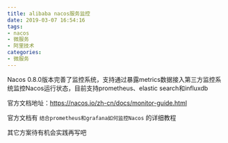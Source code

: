 ```yaml
---
title: alibaba nacos服务监控
date: 2019-03-07 16:54:16
tags: 
- nacos
- 微服务
- 阿里技术
categories:
- 微服务
---
```


Nacos 0.8.0版本完善了监控系统，支持通过暴露metrics数据接入第三方监控系统监控Nacos运行状态，目前支持prometheus、elastic search和influxdb

官方文档地址：https://nacos.io/zh-cn/docs/monitor-guide.html

官方文档有 `结合prometheus和grafana如何监控Nacos` 的详细教程

其它方案待有机会实践再写吧